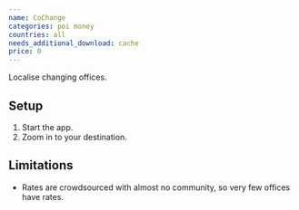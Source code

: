 ```yaml
---
name: CoChange
categories: poi money
countries: all
needs_additional_download: cache
price: 0
---
```


Localise changing offices.

## Setup

1. Start the app.
2. Zoom in to your destination.

## Limitations

- Rates are crowdsourced with almost no community, so very few offices have rates.
